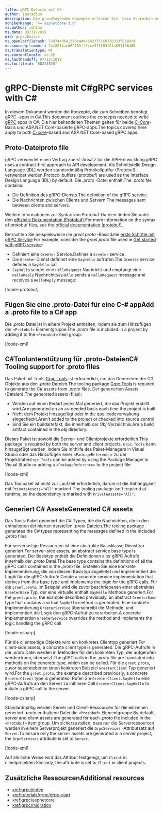 ```yaml
---
title: gRPC-Dienste mit C#
author: juntaoluo
description: Die grundlegenden Konzepte erfahren Sie, beim Schreiben von gRPC-Dienste mit C#.
monikerRange: '>= aspnetcore-3.0'
ms.author: johluo
ms.date: 03/31/2019
uid: grpc/basics
ms.openlocfilehash: 78d744d641396c449a142375c69730333f8183cd
ms.sourcegitcommit: 1bf80f4acd62151ff8cce517f03f6fa891136409
ms.translationtype: MT
ms.contentlocale: de-DE
ms.lasthandoff: 07/15/2019
ms.locfileid: "68223876"
---
```

# <a name="grpc-services-with-c"></a><span data-ttu-id="cfab5-103">gRPC-Dienste mit C\#</span><span class="sxs-lookup"><span data-stu-id="cfab5-103">gRPC services with C\#</span></span>

<span data-ttu-id="cfab5-104">In diesem Dokument werden die Konzepte, die zum Schreiben benötigt [gRPC](https://grpc.io/docs/guides/) -apps in C#.</span><span class="sxs-lookup"><span data-stu-id="cfab5-104">This document outlines the concepts needed to write [gRPC](https://grpc.io/docs/guides/) apps in C#.</span></span> <span data-ttu-id="cfab5-105">Die hier behandelten Themen gelten für beide [C-Core](https://grpc.io/blog/grpc-stacks)-Basis und ASP.NET Core-basierte gRPC-apps.</span><span class="sxs-lookup"><span data-stu-id="cfab5-105">The topics covered here apply to both [C-core](https://grpc.io/blog/grpc-stacks)-based and ASP.NET Core-based gRPC apps.</span></span>

## <a name="proto-file"></a><span data-ttu-id="cfab5-106">Proto-Datei</span><span class="sxs-lookup"><span data-stu-id="cfab5-106">proto file</span></span>

<span data-ttu-id="cfab5-107">gRPC verwendet einen Vertrag zuerst-Ansatz für die API-Entwicklung.</span><span class="sxs-lookup"><span data-stu-id="cfab5-107">gRPC uses a contract-first approach to API development.</span></span> <span data-ttu-id="cfab5-108">Als Schnittstelle Design Language (IDL) werden standardmäßig Protokollpuffer (Protobuf) verwendet werden.</span><span class="sxs-lookup"><span data-stu-id="cfab5-108">Protocol buffers (protobuf) are used as the Interface Design Language (IDL) by default.</span></span> <span data-ttu-id="cfab5-109">Die *.proto* -Datei enthält:</span><span class="sxs-lookup"><span data-stu-id="cfab5-109">The *.proto* file contains:</span></span>

* <span data-ttu-id="cfab5-110">Die Definition des gRPC-Diensts.</span><span class="sxs-lookup"><span data-stu-id="cfab5-110">The definition of the gRPC service.</span></span>
* <span data-ttu-id="cfab5-111">Die Nachrichten zwischen Clients und Servern.</span><span class="sxs-lookup"><span data-stu-id="cfab5-111">The messages sent between clients and servers.</span></span>

<span data-ttu-id="cfab5-112">Weitere Informationen zur Syntax von Protobuf-Dateien finden Sie unter den [offizielle Dokumentation (Protobuf)](https://developers.google.com/protocol-buffers/docs/proto3).</span><span class="sxs-lookup"><span data-stu-id="cfab5-112">For more information on the syntax of protobuf files, see the [official documentation (protobuf)](https://developers.google.com/protocol-buffers/docs/proto3).</span></span>

<span data-ttu-id="cfab5-113">Betrachten Sie beispielsweise die *greet.proto* -Basisdatei [erste Schritte mit gRPC Service](xref:tutorials/grpc/grpc-start):</span><span class="sxs-lookup"><span data-stu-id="cfab5-113">For example, consider the *greet.proto* file used in [Get started with gRPC service](xref:tutorials/grpc/grpc-start):</span></span>

* <span data-ttu-id="cfab5-114">Definiert eine `Greeter` Service.</span><span class="sxs-lookup"><span data-stu-id="cfab5-114">Defines a `Greeter` service.</span></span>
* <span data-ttu-id="cfab5-115">Die `Greeter` Dienst definiert eine `SayHello` aufrufen.</span><span class="sxs-lookup"><span data-stu-id="cfab5-115">The `Greeter` service defines a `SayHello` call.</span></span>
* <span data-ttu-id="cfab5-116">`SayHello` sendet eine `HelloRequest` Nachricht und empfängt eine `HelloReply` Nachricht:</span><span class="sxs-lookup"><span data-stu-id="cfab5-116">`SayHello` sends a `HelloRequest` message and receives a `HelloReply` message:</span></span>

[!code-protobuf[](~/tutorials//grpc/grpc-start/sample/GrpcGreeter/Protos/greet.proto)]

## <a name="add-a-proto-file-to-a-c-app"></a><span data-ttu-id="cfab5-117">Fügen Sie eine .proto-Datei für eine C-\# app</span><span class="sxs-lookup"><span data-stu-id="cfab5-117">Add a .proto file to a C\# app</span></span>

<span data-ttu-id="cfab5-118">Die *.proto* Datei ist in einem Projekt enthalten, indem sie zum Hinzufügen der `<Protobuf>` Elementgruppe:</span><span class="sxs-lookup"><span data-stu-id="cfab5-118">The *.proto* file is included in a project by adding it to the `<Protobuf>` item group:</span></span>

[!code-xml[](~/tutorials/grpc/grpc-start/sample/GrpcGreeter/GrpcGreeter.csproj?highlight=2&range=7-9)]

## <a name="c-tooling-support-for-proto-files"></a><span data-ttu-id="cfab5-119">C#Toolunterstützung für .proto-Dateien</span><span class="sxs-lookup"><span data-stu-id="cfab5-119">C# Tooling support for .proto files</span></span>

<span data-ttu-id="cfab5-120">Das Paket mit Tools [Grpc.Tools](https://www.nuget.org/packages/Grpc.Tools/) ist erforderlich, um das Generieren der C# Objekte aus den *.proto* Dateien.</span><span class="sxs-lookup"><span data-stu-id="cfab5-120">The tooling package [Grpc.Tools](https://www.nuget.org/packages/Grpc.Tools/) is required to generate the C# assets from *.proto* files.</span></span> <span data-ttu-id="cfab5-121">Der generierten Assets (Dateien):</span><span class="sxs-lookup"><span data-stu-id="cfab5-121">The generated assets (files):</span></span>

* <span data-ttu-id="cfab5-122">Werden auf einen Bedarf jedes Mal generiert, die das Projekt erstellt wird.</span><span class="sxs-lookup"><span data-stu-id="cfab5-122">Are generated on an as-needed basis each time the project is built.</span></span>
* <span data-ttu-id="cfab5-123">Nicht dem Projekt hinzugefügt oder in die quellcodeverwaltung eingecheckt.</span><span class="sxs-lookup"><span data-stu-id="cfab5-123">Aren't added to the project or checked into source control.</span></span>
* <span data-ttu-id="cfab5-124">Sind Sie ein buildartefakt, die innerhalb der *Obj* Verzeichnis.</span><span class="sxs-lookup"><span data-stu-id="cfab5-124">Are a build artifact contained in the *obj* directory.</span></span>

<span data-ttu-id="cfab5-125">Dieses Paket ist sowohl die Server- und Clientprojekte erforderlich.</span><span class="sxs-lookup"><span data-stu-id="cfab5-125">This package is required by both the server and client projects.</span></span> <span data-ttu-id="cfab5-126">`Grpc.Tools` kann hinzugefügt werden, indem Sie mithilfe des Paket-Managers in Visual Studio oder das Hinzufügen einer `<PackageReference>` zu der Projektdatei:</span><span class="sxs-lookup"><span data-stu-id="cfab5-126">`Grpc.Tools` can be added by using the Package Manager in Visual Studio or adding a `<PackageReference>` to the project file:</span></span>

[!code-xml[](~/tutorials/grpc/grpc-start/sample/GrpcGreeter/GrpcGreeter.csproj?highlight=1&range=15)]

<span data-ttu-id="cfab5-127">Das Toolpaket ist nicht zur Laufzeit erforderlich, darum ist die Abhängigkeit mit `PrivateAssets="All"` markiert.</span><span class="sxs-lookup"><span data-stu-id="cfab5-127">The tooling package isn't required at runtime, so the dependency is marked with `PrivateAssets="All"`.</span></span>

## <a name="generated-c-assets"></a><span data-ttu-id="cfab5-128">Generiert C# Assets</span><span class="sxs-lookup"><span data-stu-id="cfab5-128">Generated C# assets</span></span>

<span data-ttu-id="cfab5-129">Das Tools-Paket generiert die C# Typen, die die Nachrichten, die in den enthaltenen definierten darstellen *.proto* Dateien.</span><span class="sxs-lookup"><span data-stu-id="cfab5-129">The tooling package generates the C# types representing the messages defined in the included *.proto* files.</span></span>

<span data-ttu-id="cfab5-130">Für serverseitige Ressourcen ist eine abstrakte Basisklasse Diensttyp generiert.</span><span class="sxs-lookup"><span data-stu-id="cfab5-130">For server-side assets, an abstract service base type is generated.</span></span> <span data-ttu-id="cfab5-131">Der Basistyp enthält die Definitionen aller gRPC Aufrufe innerhalb der *.proto* Datei.</span><span class="sxs-lookup"><span data-stu-id="cfab5-131">The base type contains the definitions of all the gRPC calls contained in the *.proto* file.</span></span> <span data-ttu-id="cfab5-132">Erstellen Sie eine konkrete Implementierung, die von diesem Basistyp abgeleitet und implementiert die Logik für die gRPC-Aufrufe.</span><span class="sxs-lookup"><span data-stu-id="cfab5-132">Create a concrete service implementation that derives from this base type and implements the logic for the gRPC calls.</span></span> <span data-ttu-id="cfab5-133">Für die `greet.proto`, im Beispiel wird die zuvor beschriebenen einer abstraktes `GreeterBase` Typ, der eine virtuelle enthält `SayHello` Methode generiert.</span><span class="sxs-lookup"><span data-stu-id="cfab5-133">For the `greet.proto`, the example described previously, an abstract `GreeterBase` type that contains a virtual `SayHello` method is generated.</span></span> <span data-ttu-id="cfab5-134">Eine konkrete Implementierung `GreeterService` überschreibt die Methode, und implementiert die Logik den gRPC-Aufruf zu verarbeiten.</span><span class="sxs-lookup"><span data-stu-id="cfab5-134">A concrete implementation `GreeterService` overrides the method and implements the logic handling the gRPC call.</span></span>

[!code-csharp[](~/tutorials//grpc/grpc-start/sample/GrpcGreeter/Services/GreeterService.cs?name=snippet)]

<span data-ttu-id="cfab5-135">Für die clientseitige Objekte wird ein konkretes Clienttyp generiert.</span><span class="sxs-lookup"><span data-stu-id="cfab5-135">For client-side assets, a concrete client type is generated.</span></span> <span data-ttu-id="cfab5-136">Die gRPC-Aufrufe in die *.proto* Datei werden in Methoden für den konkreten Typ, der aufgerufen werden kann, übersetzt.</span><span class="sxs-lookup"><span data-stu-id="cfab5-136">The gRPC calls in the *.proto* file are translated into methods on the concrete type, which can be called.</span></span> <span data-ttu-id="cfab5-137">Für die `greet.proto`, zuvor beschriebenen einen konkreten Beispiel `GreeterClient` Typ generiert wird.</span><span class="sxs-lookup"><span data-stu-id="cfab5-137">For the `greet.proto`, the example described previously, a concrete `GreeterClient` type is generated.</span></span> <span data-ttu-id="cfab5-138">Rufen Sie `GreeterClient.SayHello` eine gRPC-Aufrufs an den Server zu initiieren.</span><span class="sxs-lookup"><span data-stu-id="cfab5-138">Call `GreeterClient.SayHello` to initiate a gRPC call to the server.</span></span>

[!code-csharp[](~/tutorials//grpc/grpc-start/sample/GrpcGreeterClient/Program.cs?highlight=5-8&name=snippet)]

<span data-ttu-id="cfab5-139">Standardmäßig werden Server und Client-Ressourcen für die einzelnen generiert *.proto* enthaltene Datei die `<Protobuf>` Elementgruppe.</span><span class="sxs-lookup"><span data-stu-id="cfab5-139">By default, server and client assets are generated for each *.proto* file included in the `<Protobuf>` item group.</span></span> <span data-ttu-id="cfab5-140">Um sicherzustellen, dass nur die Serverressourcen werden in einem Serverprojekt generiert die `GrpcServices` -Attributsatz auf `Server`.</span><span class="sxs-lookup"><span data-stu-id="cfab5-140">To ensure only the server assets are generated in a server project, the `GrpcServices` attribute is set to `Server`.</span></span>

[!code-xml[](~/tutorials//grpc/grpc-start/sample/GrpcGreeter/GrpcGreeter.csproj?highlight=2&range=7-9)]

<span data-ttu-id="cfab5-141">Auf ähnliche Weise wird das Attribut festgelegt, um `Client` in clientprojekten.</span><span class="sxs-lookup"><span data-stu-id="cfab5-141">Similarly, the attribute is set to `Client` in client projects.</span></span>

## <a name="additional-resources"></a><span data-ttu-id="cfab5-142">Zusätzliche Ressourcen</span><span class="sxs-lookup"><span data-stu-id="cfab5-142">Additional resources</span></span>

* <xref:grpc/index>
* <xref:tutorials/grpc/grpc-start>
* <xref:grpc/aspnetcore>
* <xref:grpc/migration>
